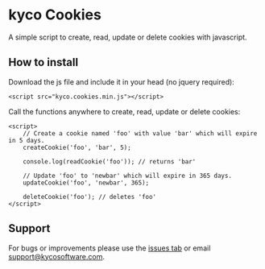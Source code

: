 kyco Cookies
============

A simple script to create, read, update or delete cookies with javascript.


How to install
--------------

Download the js file and include it in your head (no jquery required):

	<script src="kyco.cookies.min.js"></script>

Call the functions anywhere to create, read, update or delete cookies:

	<script>
		// Create a cookie named 'foo' with value 'bar' which will expire in 5 days.
		createCookie('foo', 'bar', 5);

		console.log(readCookie('foo')); // returns 'bar'

		// Update 'foo' to 'newbar' which will expire in 365 days.
		updateCookie('foo', 'newbar', 365);

		deleteCookie('foo'); // deletes 'foo'
	</script>


Support
-------

For bugs or improvements please use the [issues tab](https://github.com/kyco/cookies/issues)
or email [support@kycosoftware.com](mailto:support@kycosoftware.com).
